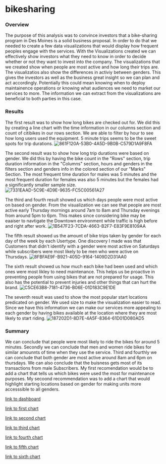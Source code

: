 # bikesharing
### Overview 
The purpose of this analysis was to convince investors that a bike-sharing program in Des Moines is a solid business proposal. In order to do that
we needed to create a few data visualizations that would display how frequent peoples engage with the services. With the Visualizations created we can effectively show investors what they need to know in order to decide whether or not they want to invest into the company. The visualizations that we created show when people are most active and how long their trips are. The visualizatios also show the differences in activiy between genders. This gives the investors as well as the business great insight so we can plan and act accordingly. Potentially this could mean knowing when to deploy maintainence operations or knowing what audiences we need to market our services to more. The information we can extract from the visualizations are beneficial to both parties in this case.

### Results
The first result was to show how long bikes are checked out for. We did this by creating a line chart with the time information in our columns section and 
count of citibikes in our rows section. We are able to filter by hour to see how long users used the equipment. 5 minute trips seems to be the sweet spots for trip durations.
![861F120A-53B0-4A5D-9B0B-C579D1A9F8FA](https://user-images.githubusercontent.com/112785655/209225695-11be2a40-2eb1-435c-a747-e85ff1b1b6ac.jpeg)

The second result was to show how long trip durations were based on gender. We did this by having the bike count in the "Rows" section, trip duration information in the "Columns" section, hours and genders in the filters section and genders info in the colored section of our "Marks" Section. The most frequent time duration for males was 5 minutes and the most frequent duration for females was also 5 minutes but the females had a significantly smaller sample size.
![7331EAAD-5C9E-4D9E-9635-FC5C00561A27](https://user-images.githubusercontent.com/112785655/209226648-9ee35df0-2e68-48a3-b29f-5642dd13788f.jpeg)

The third and fourth result showed us which days people were most active on based on gender. From the visualization we can see that people are most active early Thursday mornings around 7am to 8am and Thursday evenings from around 5pm to 6pm. This makes since considering bike may be eaaiser to navtigate the Downtown environment while traffic is high before and right after work.
![1B547F23-7CDA-4663-B2F7-E83F9E8109AA](https://user-images.githubusercontent.com/112785655/209227693-3062eca2-af13-4809-91e9-e56edc51124f.jpeg)

The fifth result showed us the amount of bike trips taken by gender for each day of the week by each Usertype. One discovery I made was that Customers that didn't identify with a gender were most active on Saturdays while subscribers were most likely to be men who were active on Thursdays. 
![8FBFAE9F-B921-405D-9164-1409D2D31AA0](https://user-images.githubusercontent.com/112785655/209228424-2330c32f-7aed-4bb6-935a-5ee2639b51b8.jpeg)

The sixth result showed us how much each bike had been used and which ones were most likley to need maintenance.
This helps us be proactive in preventing people from using bikes that are not prepared for usage. This also has the potential to prevent injuries and other things that can hurt the brand. 
![C5CE63B8-7181-4736-B06E-01D183C9E1DE](https://user-images.githubusercontent.com/112785655/209228737-76f3fd75-e7ed-44dd-8d50-8912f9fbf7cd.jpeg)

The seventh result was used to show the most popular start locations predicated on gender. We used size to make the visualization easier to read. 
Since we have this information we can make our services more appealing to each gender by having bikes available at the location where they are most likely to start riding. 
![187202D1-8D7E-4A5F-8364-61D01D080AD5](https://user-images.githubusercontent.com/112785655/209229644-8e1d510e-e873-4b04-95cc-d1804f99de30.jpeg)

### Summary
We can conclude that people were most likely to ride the bikes for around 5 minutes. Secondly we can conclude that men and women ride bikes for similar amounnts of time when they use the service. Third and fourthly we can conclude that both gender are most active around 8am and 6pm on thursdays. We can also conclude that the buisness gets most of its transactions from male Subscribers. My first recomendation would be to add a chart that tells us which bikes were used the most for maintenance purposes. My secoond recommendation was to add a chart that would highlight starting locations based on gender for making units more accesssible to all genders. 

[link to dashboard](https://public.tableau.com/app/profile/brenton.ervin/viz/Dashboard1_16717560803090/Dashboard1)

[link to first chart](https://public.tableau.com/app/profile/brenton.ervin/viz/checktimes/CheckoutTimesforUsers?publish=yes)

[link to second chart](https://public.tableau.com/app/profile/brenton.ervin/viz/checktimesbygender/CheckoutTimesbyGender)

[link to third chart](https://public.tableau.com/app/profile/brenton.ervin/viz/tripsbyweekdayhrgender/TripsbyweekdayhrGender)

[link to fourth chart](https://public.tableau.com/app/profile/brenton.ervin/viz/userTripsbygenderbyweekday/UserTripsbyGenderbyweekday)

[link to fifth chart](https://public.tableau.com/app/profile/brenton.ervin/viz/bikesneedingrepair/Maintenance)

[link to sixth chart](https://public.tableau.com/app/profile/brenton.ervin/viz/Startlocationsbygender/Startlocationsbygender)
